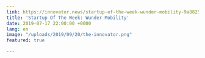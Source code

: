 ```yaml
---
link: https://innovator.news/startup-of-the-week-wunder-mobility-9a8825eb5863
title: 'Startup Of The Week: Wunder Mobility'
date: 2019-07-17 22:00:00 +0000
lang: en
image: "/uploads/2019/09/20/the-innovator.png"
featured: true

---
```

